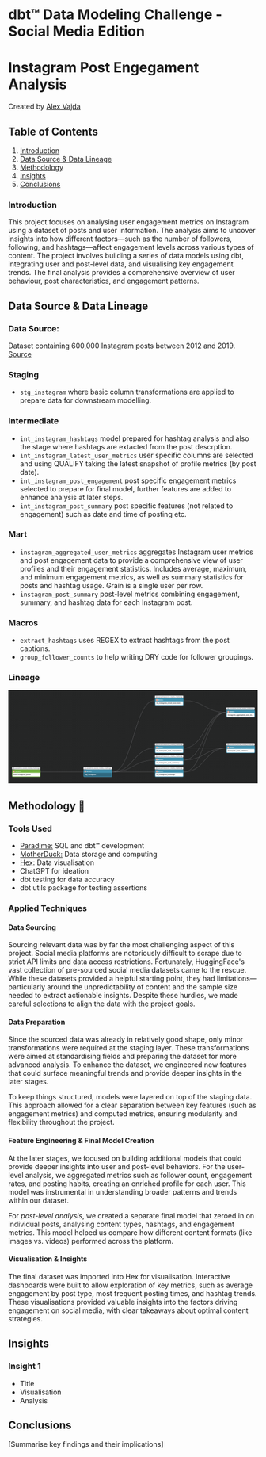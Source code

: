 # dbt™ Data Modeling Challenge - Social Media Edition
# Instagram Post Engegament Analysis
Created by [Alex Vajda](https://www.linkedin.com/in/alexandra-vajda)

## Table of Contents
1. [Introduction](#introduction)
2. [Data Source & Data Lineage](#data-source--data-lineage)
3. [Methodology](#methodology)
4. [Insights](#insights)
5. [Conclusions](#conclusions)

### Introduction
This project focuses on analysing user engagement metrics on Instagram using a dataset of posts and user information. The analysis aims to uncover insights into how different factors—such as the number of followers, following, and hashtags—affect engagement levels across various types of content.
The project involves building a series of data models using dbt, integrating user and post-level data, and visualising key engagement trends. The final analysis provides a comprehensive overview of user behaviour, post characteristics, and engagement patterns.

## Data Source & Data Lineage

### Data Source:
Dataset containing 600,000 Instagram posts between 2012 and 2019. [Source](https://huggingface.co/datasets/vargr/main_instagram)

### Staging
- `stg_instagram` where basic column transformations are applied to prepare data for downstream modelling.

### Intermediate
- `int_instagram_hashtags` model prepared for hashtag analysis and also the stage where hashtags are extacted from the post descrption.
- `int_instagram_latest_user_metrics` user specific columns are selected and using QUALIFY taking the latest snapshot of profile metrics (by post date).
- `int_instagram_post_engagement` post specific engagement metrics selected to prepare for final model, further features are added to enhance analysis at later steps.
- `int_instagram_post_summary` post specific features (not related to engagement) such as date and time of posting etc.

### Mart
- `instagram_aggregated_user_metrics` aggregates Instagram user metrics and post engagement data to provide a comprehensive view of user profiles and their engagement statistics. Includes average, maximum, and minimum engagement metrics, as well as summary statistics for posts and hashtag usage. Grain is a single user per row.
- `instagram_post_summary` post-level metrics combining engagement, summary, and hashtag data for each Instagram post.

### Macros
- `extract_hashtags` uses REGEX to extract hashtags from the post captions.
- `group_follower_counts` to help writing DRY code for follower groupings.

### Lineage
![Lineage](lineage.png)

## Methodology 📐
### Tools Used
- [Paradime:](https://www.paradime.io/) SQL and dbt™ development
- [MotherDuck:](https://motherduck.com/) Data storage and computing
- [Hex](https://hex.tech/): Data visualisation
- ChatGPT for ideation
- dbt testing for data accuracy
- dbt utils package for testing assertions

### Applied Techniques
#### Data Sourcing
Sourcing relevant data was by far the most challenging aspect of this project. Social media platforms are notoriously difficult to scrape due to strict API limits and data access restrictions. Fortunately, HuggingFace's vast collection of pre-sourced social media datasets came to the rescue. While these datasets provided a helpful starting point, they had limitations—particularly around the unpredictability of content and the sample size needed to extract actionable insights. Despite these hurdles, we made careful selections to align the data with the project goals.

#### Data Preparation
Since the sourced data was already in relatively good shape, only minor transformations were required at the staging layer. These transformations were aimed at standardising fields and preparing the dataset for more advanced analysis. To enhance the dataset, we engineered new features that could surface meaningful trends and provide deeper insights in the later stages.

To keep things structured, models were layered on top of the staging data. This approach allowed for a clear separation between key features (such as engagement metrics) and computed metrics, ensuring modularity and flexibility throughout the project.

#### Feature Engineering & Final Model Creation
At the later stages, we focused on building additional models that could provide deeper insights into user and post-level behaviors. For the user-level analysis, we aggregated metrics such as follower count, engagement rates, and posting habits, creating an enriched profile for each user. This model was instrumental in understanding broader patterns and trends within our dataset.

For *post-level analysis*, we created a separate final model that zeroed in on individual posts, analysing content types, hashtags, and engagement metrics. This model helped us compare how different content formats (like images vs. videos) performed across the platform.

#### Visualisation & Insights
The final dataset was imported into Hex for visualisation. Interactive dashboards were built to allow exploration of key metrics, such as average engagement by post type, most frequent posting times, and hashtag trends. These visualisations provided valuable insights into the factors driving engagement on social media, with clear takeaways about optimal content strategies.

## Insights

### Insight 1
- Title
- Visualisation
- Analysis

## Conclusions
[Summarise key findings and their implications]
